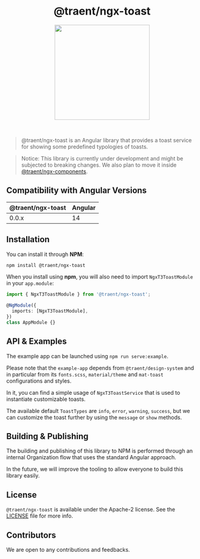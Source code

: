 <h1 align="center">
  @traent/ngx-toast
</h1>

<p align="center">
  <img width="250px" height="auto" src="https://traent.com/wp-content/uploads/2022/07/logo-color.svg">
</p>

<br />

> @traent/ngx-toast is an Angular library that provides a toast service for showing some predefined typologies of toasts.

> Notice: This library is currently under development and might be subjected to breaking changes. We also plan to move it inside [@traent/ngx-components](https://github.com/traent/ngx-components).

## Compatibility with Angular Versions

| @traent/ngx-toast | Angular        |
| ----------------- | -------------- |
| 0.0.x             | 14             |


## Installation

You can install it through **NPM**:

```bash
npm install @traent/ngx-toast
```

When you install using **npm**, you will also need to import `NgxT3ToastModule` in your `app.module`:

```typescript
import { NgxT3ToastModule } from '@traent/ngx-toast';

@NgModule({
  imports: [NgxT3ToastModule],
})
class AppModule {}
```

## API & Examples

The example app can be launched using `npm run serve:example`.

Please note that the `example-app` depends from `@traent/design-system` and in particular from its `fonts.scss`, `material/theme` and `mat-toast` configurations and styles.

In it, you can find a simple usage of `NgxT3ToastService` that is used to instantiate customizable toasts.

The available default `ToastTypes` are `info`, `error`, `warning`, `success`, but we can customize the toast further by using the `message` or `show` methods.

## Building & Publishing

The building and publishing of this library to NPM is performed through an internal Organization flow that uses the standard Angular approach.

In the future, we will improve the tooling to allow everyone to build this library easily.

## License

`@traent/ngx-toast` is available under the Apache-2 license. See the [LICENSE](./LICENSE) file for more info.

## Contributors

We are open to any contributions and feedbacks.
